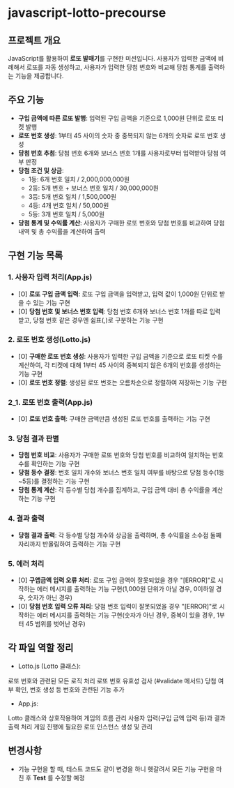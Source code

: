 # javascript-lotto-precourse

## 프로젝트 개요

JavaScript를 활용하여 **로또 발매기**를 구현한 미션입니다.
사용자가 입력한 금액에 비례해서 로또를 자동 생성하고,
사용자가 입력한 당첨 번호와 비교해 당첨 통계를 출력하는 기능을 제공합니다.

## 주요 기능

- **구입 금액에 따른 로또 발행**: 입력된 구입 금액을 기준으로 1,000원 단위로 로또 티켓 발행
- **로또 번호 생성**: 1부터 45 사이의 숫자 중 중복되지 않는 6개의 숫자로 로또 번호 생성
- **당첨 번호 추첨**: 당첨 번호 6개와 보너스 번호 1개를 사용자로부터 입력받아 당첨 여부 판정
- **당첨 조건 및 상금**:
  - 1등: 6개 번호 일치 / 2,000,000,000원
  - 2등: 5개 번호 + 보너스 번호 일치 / 30,000,000원
  - 3등: 5개 번호 일치 / 1,500,000원
  - 4등: 4개 번호 일치 / 50,000원
  - 5등: 3개 번호 일치 / 5,000원
- **당첨 통계 및 수익률 계산**: 사용자가 구매한 로또 번호와 당첨 번호를 비교하여 당첨 내역 및 총 수익률을 계산하여 출력

## 구현 기능 목록

### 1. 사용자 입력 처리(App.js)

- [O] **로또 구입 금액 입력**: 로또 구입 금액을 입력받고, 입력 값이 1,000원 단위로 받을 수 있는 기능 구현
- [O] **당첨 번호 및 보너스 번호 입력**: 당첨 번호 6개와 보너스 번호 1개를 따로 입력 받고, 당첨 번호 같은 경우엔 쉼표(,)로 구분하는 기능 구현

### 2. 로또 번호 생성(Lotto.js)

- [O] **구매한 로또 번호 생성**: 사용자가 입력한 구입 금액을 기준으로 로또 티켓 수를 계산하여, 각 티켓에 대해 1부터 45 사이의 중복되지 않은 6개의 번호를 생성하는 기능 구현
- [O] **로또 번호 정렬**: 생성된 로또 번호는 오름차순으로 정렬하여 저장하는 기능 구현

### 2_1. 로또 번호 출력(App.js)

- [O] **로또 번호 출력**: 구매한 금액만큼 생성된 로또 번호를 출력하는 기능 구현

### 3. 당첨 결과 판별

- **당첨 번호 비교**: 사용자가 구매한 로또 번호와 당첨 번호를 비교하여 일치하는 번호 수를 확인하는 기능 구현
- **당첨 등수 결정**: 번호 일치 개수와 보너스 번호 일치 여부를 바탕으로 당첨 등수(1등~5등)를 결정하는 기능 구현
- **당첨 통계 계산**: 각 등수별 당첨 개수를 집계하고, 구입 금액 대비 총 수익률을 계산하는 기능 구현

### 4. 결과 출력

- **당첨 결과 출력**: 각 등수별 당첨 개수와 상금을 출력하며, 총 수익률을 소수점 둘째 자리까지 반올림하여 출력하는 기능 구현

### 5. 에러 처리

- [O] **구앱금액 입력 오류 처리**: 로또 구입 금액이 잘못되었을 경우 "[ERROR]"로 시작하는 에러 메시지를 출력하는 기능 구현(1,000원 단위가 아닐 경우, 0이하일 경우, 숫자가 아닌 경우)
- [O] **당첨 번호 입력 오류 처리**: 당첨 번호 입력이 잘못되었을 경우 "[ERROR]"로 시작하는 에러 메시지를 출력하는 기능 구현(숫자가 아닌 경우, 중복이 있을 경우, 1부터 45 범위를 벗어난 경우)

## 각 파일 역할 정리

- Lotto.js (Lotto 클래스):

로또 번호와 관련된 모든 로직 처리
로또 번호 유효성 검사 (#validate 메서드)
당첨 여부 확인, 번호 생성 등 번호와 관련된 기능 추가

- App.js:

Lotto 클래스와 상호작용하여 게임의 흐름 관리
사용자 입력(구입 금액 입력 등)과 결과 출력 처리
게임 진행에 필요한 로또 인스턴스 생성 및 관리

## 변경사항

- 기능 구현을 할 때, 테스트 코드도 같이 변경을 하니 헷갈려서 모든 기능 구현을 마친 후 **Test** 를 수정할 예정
